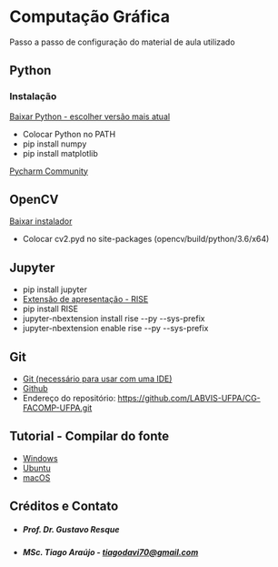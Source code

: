 # Computação Gráfica

Passo a passo de configuração do material de aula utilizado  
## Python
### Instalação
[Baixar Python - escolher versão mais atual](https://www.python.org/downloads/windows/)
* Colocar Python no PATH
* pip install numpy
* pip install matplotlib

[Pycharm Community](https://www.jetbrains.com/pycharm/download/#section=windows)

## OpenCV
[Baixar instalador](https://sourceforge.net/projects/opencvlibrary/?source=typ_redirect)
* Colocar cv2.pyd no site-packages (opencv/build/python/3.6/x64)

## Jupyter
* pip install jupyter
* [Extensão de apresentação - RISE](https://github.com/damianavila/RISE)
* pip install RISE
* jupyter-nbextension install rise --py --sys-prefix
* jupyter-nbextension enable rise --py --sys-prefix  

## Git
* [Git (necessário para usar com uma IDE)](https://git-scm.com/)
* [Github](https://desktop.github.com/)
* Endereço do repositório: https://github.com/LABVIS-UFPA/CG-FACOMP-UFPA.git

## Tutorial - Compilar do fonte
* [Windows](https://docs.opencv.org/3.0-beta/doc/py_tutorials/py_setup/py_setup_in_windows/py_setup_in_windows.html)
* [Ubuntu](https://www.pyimagesearch.com/2016/10/24/ubuntu-16-04-how-to-install-opencv/)
* [macOS](https://www.pyimagesearch.com/2015/06/29/install-opencv-3-0-and-python-3-4-on-osx/)

## Créditos e Contato
* ##### Prof. Dr. Gustavo Resque
* ##### MSc. Tiago Araújo  - tiagodavi70@gmail.com
